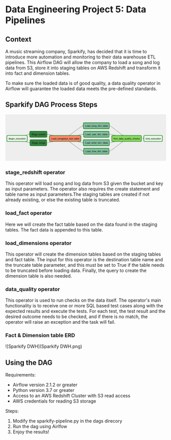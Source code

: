 # Data Engineering Project 5: Data Pipelines

## Context

A music streaming company, Sparkify, has decided that it is time to introduce more automation and monitoring to their data warehouse ETL pipelines. This Airflow DAG will allow the company to load a song and log data from S3, store it into staging tables on AWS Redshift and transform it into fact and dimension tables.

To make sure the loaded data is of good quality, a data quality operator in Airflow will guarantee the loaded data meets the pre-defined standards.

## Sparkify DAG Process Steps

![example-dag](example-dag.png)

### stage_redshift operator

This operator will load song and log data from S3 given the bucket and key as input parameters. The operator also requires the create statement and table name as input parameters.The staging tables are created if not already existing, or else the existing table is truncated.

### load_fact operator

Here we will create the fact table based on the data found in the staging tables. The fact data is appended to this table. 

### load_dimensions operator

This operator will create the dimension tables based on the staging tables and fact table. The input for this operator is the destination table name and the truncate table parameter, and this must be set to True if the table needs to be truncated before loading data. Finally, the query to create the dimension table is also needed.

### data_quality operator

This operator is used to run checks on the data itself. The operator's main functionality is to receive one or more SQL based test cases along with the expected results and execute the tests. For each test, the test result and the desired outcome needs to be checked, and if there is no match, the operator will raise an exception and the task will fail.

### Fact & Dimension table ERD

![Sparkify DWH](Sparkify DWH.png)

## Using the DAG

Requirements: 

- Airflow version 2.1.2 or greater
- Python version 3.7 or greater
- Access to an AWS Redshift Cluster with S3 read access
- AWS credentials for reading S3 storage

Steps:

1. Modify the sparkify-pipeline.py in the dags direcory
2. Run the dag using Airlfow
3. Enjoy the results!
